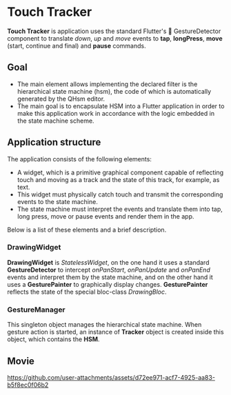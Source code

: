 # Touch Tracker

__Touch Tracker__ is application uses the standard Flutter's 🙌 GestureDetector component to translate _down_, _up_ and _move_ events to __tap__, __longPress__, __move__ (start, continue and final) and __pause__ commands.

## Goal

- The main element allows implementing the declared filter is the hierarchical state machine (hsm), the code of which is automatically generated by the QHsm editor.
- The main goal is to encapsulate HSM into a Flutter application in order to make this application work in accordance with the logic embedded in the state machine scheme.

## Application structure

The application consists of the following elements:

- A widget, which is a primitive graphical component capable of reflecting touch and moving as a track and the state of this track, for example, as text.
- This widget must physically catch touch and transmit the corresponding events to the state machine.
- The state machine must interpret the events and translate them into tap, long press, move or pause events and render them in the app.

Below is a list of these elements and a brief description.

### DrawingWidget
__DrawingWidget__ is _StatelessWidget_, on the one hand it uses a standard __GestureDetector__ to intercept _onPanStart_, _onPanUpdate_ and _onPanEnd_ events and interpret them by the state machine, and on the other hand it uses a __GesturePainter__ to graphically display changes. __GesturePainter__ reflects the state of the special bloc-class _DrawingBloc_.

### GestureManager
This singleton object manages the hierarchical state machine. When gesture action is started, an instance of __Tracker__ object is created inside this object, which contains the __HSM__.

## Movie

https://github.com/user-attachments/assets/d72ee971-acf7-4925-aa83-b5f8ec0f06b2


